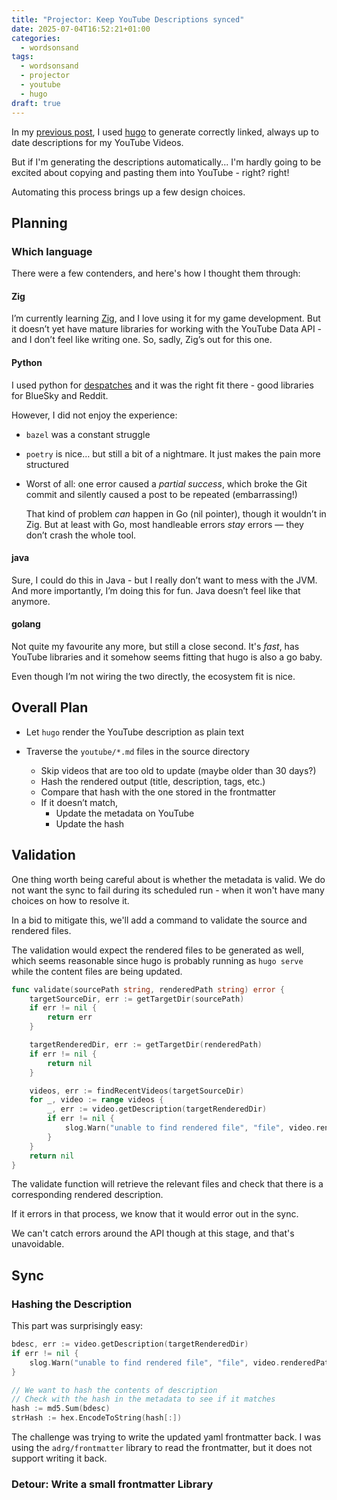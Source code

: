 ```yaml
---
title: "Projector: Keep YouTube Descriptions synced"
date: 2025-07-04T16:52:21+01:00
categories:
  - wordsonsand
tags:
  - wordsonsand
  - projector
  - youtube
  - hugo
draft: true
---
```


In my [previous post](./projector-hugo.md), I used [hugo](https://gohugo.io/) to
generate correctly linked, always up to date descriptions for my YouTube Videos.

But if I'm generating the descriptions automatically... I'm hardly going to be
excited about copying and pasting them into YouTube - right? right!

Automating this process brings up a few design choices.

## Planning

### Which language

There were a few contenders, and here's how I thought them through:

#### Zig

I’m currently learning [Zig](https://ziglang.org/), and I love using it for my
game development. But it doesn’t yet have mature libraries for working with the
YouTube Data API - and I don’t feel like writing one. So, sadly, Zig’s out for
this one.

#### Python

I used python for [despatches](./despatches.md) and it was the right fit there -
good libraries for BlueSky and Reddit.

However, I did not enjoy the experience:

- `bazel` was a constant struggle
- `poetry` is nice… but still a bit of a nightmare. It just makes the pain more
  structured
- Worst of all: one error caused a _partial success_, which broke the Git commit
  and silently caused a post to be repeated (embarrassing!)

  That kind of problem _can_ happen in Go (nil pointer), though it wouldn’t in
  Zig. But at least with Go, most handleable errors _stay_ errors — they don’t
  crash the whole tool.

<!-- more -->

#### java

Sure, I could do this in Java - but I really don’t want to mess with the JVM.
And more importantly, I’m doing this for fun. Java doesn’t feel like that
anymore.

#### golang

Not quite my favourite any more, but still a close second. It's _fast_, has
YouTube libraries and it somehow seems fitting that hugo is also a go baby.

Even though I’m not wiring the two directly, the ecosystem fit is nice.

## Overall Plan

- Let `hugo` render the YouTube description as plain text
- Traverse the `youtube/*.md` files in the source directory

  - Skip videos that are too old to update (maybe older than 30 days?)
  - Hash the rendered output (title, description, tags, etc.)
  - Compare that hash with the one stored in the frontmatter
  - If it doesn’t match,
    - Update the metadata on YouTube
    - Update the hash

## Validation

One thing worth being careful about is whether the metadata is valid. We do not
want the sync to fail during its scheduled run - when it won't have many choices
on how to resolve it.

In a bid to mitigate this, we'll add a command to validate the source and
rendered files.

The validation would expect the rendered files to be generated as well, which
seems reasonable since hugo is probably running as `hugo serve` while the
content files are being updated.

```go
func validate(sourcePath string, renderedPath string) error {
	targetSourceDir, err := getTargetDir(sourcePath)
	if err != nil {
		return err
	}

	targetRenderedDir, err := getTargetDir(renderedPath)
	if err != nil {
		return nil
	}

	videos, err := findRecentVideos(targetSourceDir)
	for _, video := range videos {
		_, err := video.getDescription(targetRenderedDir)
		if err != nil {
			slog.Warn("unable to find rendered file", "file", video.renderedPath)
		}
	}
	return nil
}
```

The validate function will retrieve the relevant files and check that there is a
corresponding rendered description.

If it errors in that process, we know that it would error out in the sync.

We can't catch errors around the API though at this stage, and that's
unavoidable.

## Sync

### Hashing the Description

This part was surprisingly easy:

```go
bdesc, err := video.getDescription(targetRenderedDir)
if err != nil {
    slog.Warn("unable to find rendered file", "file", video.renderedPath)
}

// We want to hash the contents of description
// Check with the hash in the metadata to see if it matches
hash := md5.Sum(bdesc)
strHash := hex.EncodeToString(hash[:])
```

The challenge was trying to write the updated yaml frontmatter back. I was using
the `adrg/frontmatter` library to read the frontmatter, but it does not support
writing it back.

### Detour: Write a small frontmatter Library
